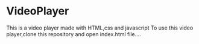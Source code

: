 # VideoPlayer
This is a video player made with HTML,css and javascript
To use this video player,clone this repository and open index.html file....
 


